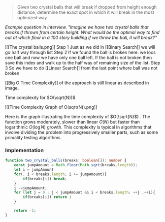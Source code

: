 
>Given two crystal balls that will break if dropped from height enough 
>distance, determine the exact spot in which it will break in the most 
>optimized way

*Example question in interview. "Imagine we have two crystal balls that breaks if thrown from certain height. What would be the optimal way to find out at which floor in a 100 story building if we throw the ball, it will break?"*

![[The crystal balls.png]]
Step 1 Just as we did in [[Binary Search]] we will go half way through list
Step 2 If we found the ball is broken here. we loos one ball and now we have only one ball left. If the ball is not broken then save this index and walk up to the half way of remaining size of the list.
Step 3 So we have to do [[Linear Search]] from the last point where ball was not broken

[[Big O Time Complexity]] of the approach is still linear as described in image. 


Time complexity for $O(\sqrt{N})$

![[Time Complexity Graph of O(sqrt(N)).png]]

Here is the graph illustrating the time complexity of  $O(\sqrt{N}$) . The function grows moderately, slower than linear $O(N)$ but faster than logarithmic  $O(\log N)$ growth. This complexity is typical in algorithms that involve dividing the problem into progressively smaller parts, such as some primality testing algorithms.


### Implementation

```typescript
function two_crystal_balls(breaks: boolean[]): number {
    const jumpAmount = Math.floor(Math.sqrt(breaks.length));
    let i = jumpAmount
    for(; i < breaks.length; i += jumpAmount){
        if(breaks[i]) break;
    }
    i -=jumpAmount;
    for (let j = 0 ; j < jumpAmount && i < breaks.length; ++j ,++i){
        if(breaks[i]) return i
    }

    return -1;
}
```